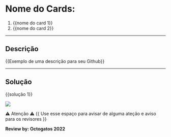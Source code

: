 # Nome do Cards: 
1. {{nome do card 1}}
2. {{nome do card 2}}

---
## Descrição

{{Exemplo de uma descrição para seu Github}}

--- 
## Solução
{{solução 1}}

![](https://i.pinimg.com/originals/2d/8e/e8/2d8ee815146390d567706f2c7b5c2916.gif)

⚠️ Atenção ⚠️
{{ Use esse espaço para avisar de alguma ateção e aviso para os revisores }}

**Review by: Octogatos 2022**